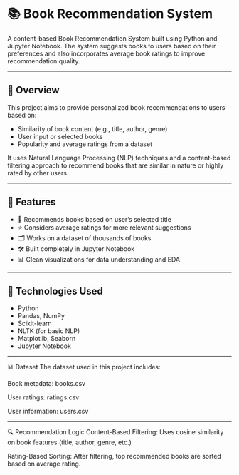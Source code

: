 # 📚 Book Recommendation System

A content-based Book Recommendation System built using Python and Jupyter Notebook. The system suggests books to users based on their preferences and also incorporates average book ratings to improve recommendation quality.

---

## 🚀 Overview

This project aims to provide personalized book recommendations to users based on:
- Similarity of book content (e.g., title, author, genre)
- User input or selected books
- Popularity and average ratings from a dataset

It uses Natural Language Processing (NLP) techniques and a content-based filtering approach to recommend books that are similar in nature or highly rated by other users.

---

## 🧠 Features

- 📖 Recommends books based on user’s selected title
- ⭐ Considers average ratings for more relevant suggestions
- 🗂️ Works on a dataset of thousands of books
- 🛠️ Built completely in Jupyter Notebook
- 📊 Clean visualizations for data understanding and EDA

---

## 🧰 Technologies Used

- Python
- Pandas, NumPy
- Scikit-learn
- NLTK (for basic NLP)
- Matplotlib, Seaborn
- Jupyter Notebook

---

📊 Dataset
The dataset used in this project includes:

Book metadata: books.csv

User ratings: ratings.csv

User information: users.csv

---

🔍 Recommendation Logic
Content-Based Filtering:
Uses cosine similarity on book features (title, author, genre, etc.)

Rating-Based Sorting:
After filtering, top recommended books are sorted based on average rating.

